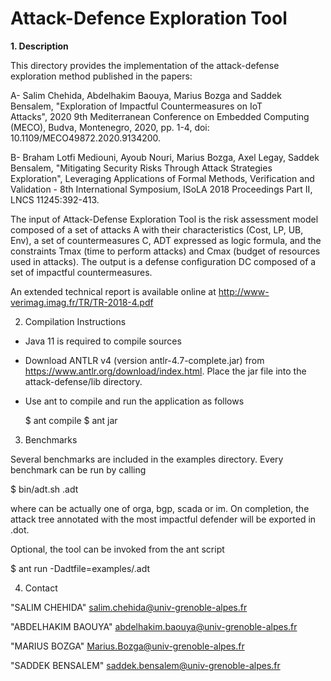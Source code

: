 # Attack-Defence Exploration Tool

**1. Description**

This directory provides the implementation of the attack-defense exploration method published in the papers:

A- Salim Chehida, Abdelhakim Baouya, Marius Bozga and Saddek Bensalem, "Exploration of Impactful Countermeasures on IoT Attacks", 2020 9th Mediterranean Conference on Embedded Computing (MECO), Budva, Montenegro, 2020, pp. 1-4, doi: 10.1109/MECO49872.2020.9134200.

B- Braham Lotfi Mediouni, Ayoub Nouri, Marius Bozga, Axel Legay, Saddek Bensalem, "Mitigating Security Risks Through Attack Strategies Exploration", Leveraging Applications of Formal Methods, Verification and Validation - 8th International Symposium, ISoLA 2018 Proceedings Part II, LNCS 11245:392-413.

The input of Attack-Defense Exploration Tool is the risk assessment model composed of a set of attacks A with their characteristics (Cost, LP, UB, Env), a set of countermeasures C, ADT expressed as logic formula, and the constraints Tmax (time to perform attacks) and Cmax (budget of resources used in attacks). The output is a defense configuration DC composed of a set of impactful countermeasures.


An extended technical report is available online at
  http://www-verimag.imag.fr/TR/TR-2018-4.pdf


2. Compilation Instructions

- Java 11 is required to compile sources

- Download ANTLR v4 (version antlr-4.7-complete.jar)
from https://www.antlr.org/download/index.html.
Place the jar file into the attack-defense/lib directory.

- Use ant to compile and run the application as follows

    $ ant compile
    $ ant jar


3. Benchmarks

Several benchmarks are included in the examples directory.
Every benchmark can be run by calling

   $ bin/adt.sh <behnchmark>.adt

where <benchmark> can be actually one of orga, bgp, scada or im.
On completion, the attack tree annotated with the most impactful defender will be exported in <benchmark>.dot.

Optional, the tool can be invoked from the ant script

   $ ant run -Dadtfile=examples/<benchmark>.adt
   

4. Contact

"SALIM CHEHIDA" <salim.chehida@univ-grenoble-alpes.fr>

"ABDELHAKIM BAOUYA" <abdelhakim.baouya@univ-grenoble-alpes.fr>

"MARIUS BOZGA" <Marius.Bozga@univ-grenoble-alpes.fr>

"SADDEK BENSALEM" <saddek.bensalem@univ-grenoble-alpes.fr>


